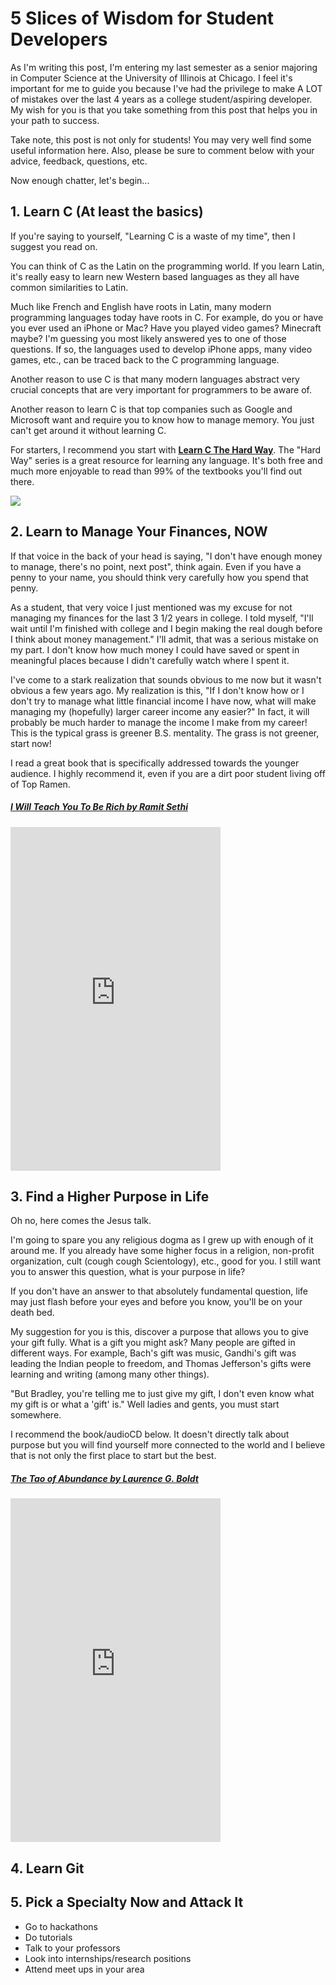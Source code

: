 # 5 Slices of Wisdom for Student Developers

As I'm writing this post, I'm entering my last semester as a senior majoring in Computer Science at the University of Illinois at Chicago. I feel it's important for me to guide you because I've had the privilege to make A LOT of mistakes over the last 4 years as a college student/aspiring developer. My wish for you is that you take something from this post that helps you in your path to success.

Take note, this post is not only for students! You may very well find some useful information here. Also, please be sure to comment below with your advice, feedback, questions, etc.

Now enough chatter, let's begin...

## 1. Learn C (At least the basics)

If you're saying to yourself, "Learning C is a waste of my time", then I suggest you read on.

You can think of C as the Latin on the programming world. If you learn Latin, it's really easy to learn new Western based languages as they all have common similarities to Latin.

Much like French and English have roots in Latin, many modern programming languages today have roots in C. For example, do you or have you ever used an iPhone or Mac? Have you played video games? Minecraft maybe? I'm guessing you most likely answered yes to one of those questions. If so, the languages used to develop iPhone apps, many video games, etc., can be traced back to the C programming language.

Another reason to use C is that many modern languages abstract very crucial concepts that are very important for programmers to be aware of.

Another reason to learn C is that top companies such as Google and Microsoft want and require you to know how to manage memory. You just can't get around it without learning C.

For starters, I recommend you start with **[Learn C The Hard Way](http://c.learncodethehardway.org/book/)**. The "Hard Way" series is a great resource for learning any language. It's both free and much more enjoyable to read than 99% of the textbooks you'll find out there.

<a href="http://c.learncodethehardway.org/book/"><img src="http://t2.gstatic.com/images?q=tbn:ANd9GcR3c8vCiW8JbLKPa28ioUTPqeZBszCz2oFb8hBe8-kFZqHmpUch"></a>

## 2. Learn to Manage Your Finances, NOW

If that voice in the back of your head is saying, "I don't have enough money to manage, there's no point, next post", think again. Even if you have a penny to your name, you should think very carefully how you spend that penny.

As a student, that very voice I just mentioned was my excuse for not managing my finances for the last 3 1/2 years in college. I told myself, "I'll wait until I'm finished with college and I begin making the real dough before I think about money management." I'll admit, that was a serious mistake on my part. I don't know how much money I could have saved or spent in meaningful places because I didn't carefully watch where I spent it.

I've come to a stark realization that sounds obvious to me now but it wasn't obvious a few years ago. My realization is this, "If I don't know how or I don't try to manage what little financial income I have now, what will make managing my (hopefully) larger career income any easier?" In fact, it will probably be much harder to manage the income I make from my career! This is the typical grass is greener B.S. mentality. The grass is not greener, start now!

I read a great book that is specifically addressed towards the younger audience. I highly recommend it, even if you are a dirt poor student living off of Top Ramen.

##### [I Will Teach You To Be Rich by Ramit Sethi](https://read.amazon.com/kp/embed?asin=B004WL4BW6&preview=newtab&linkCode=kpe&ref_=cm_sw_r_kb_dp_FqYJwb1A8QS9P)

<iframe type="text/html" width="336" height="550" frameborder="0" allowfullscreen style="max-width:100%" src="https://read.amazon.com/kp/card?asin=B004WL4BW6&preview=inline&linkCode=kpe&ref_=cm_sw_r_kb_dp_FqYJwb1A8QS9P" >
</iframe>

## 3. Find a Higher Purpose in Life

Oh no, here comes the Jesus talk.

I'm going to spare you any religious dogma as I grew up with enough of it around me. If you already have some higher focus in a religion, non-profit organization, cult (cough cough Scientology), etc., good for you. I still want you to answer this question, what is your purpose in life?

If you don't have an answer to that absolutely fundamental question, life may just flash before your eyes and before you know, you'll be on your death bed.

My suggestion for you is this, discover a purpose that allows you to give your gift fully. What is a gift you might ask? Many people are gifted in different ways. For example, Bach's gift was music, Gandhi's gift was leading the Indian people to freedom, and Thomas Jefferson's gifts were learning and writing (among many other things).

"But Bradley, you're telling me to just give my gift, I don't even know what my gift is or what a 'gift' is." Well ladies and gents, you must start somewhere.

I recommend the book/audioCD below. It doesn't directly talk about purpose but you will find yourself more connected to the world and I believe that is not only the first place to start but the best.

##### [The Tao of Abundance by Laurence G. Boldt](https://read.amazon.com/kp/embed?asin=B002SR2PXI&preview=newtab&linkCode=kpe&ref_=cm_sw_r_kb_dp_RLYJwb0EEK7J6)
<iframe type="text/html" width="336" height="550" frameborder="0" allowfullscreen style="max-width:100%" src="https://read.amazon.com/kp/card?asin=B002SR2PXI&preview=inline&linkCode=kpe&ref_=cm_sw_r_kb_dp_RLYJwb0EEK7J6" ></iframe>

## 4. Learn Git

## 5. Pick a Specialty Now and Attack It

- Go to hackathons
- Do tutorials
- Talk to your professors
- Look into internships/research positions
- Attend meet ups in your area
